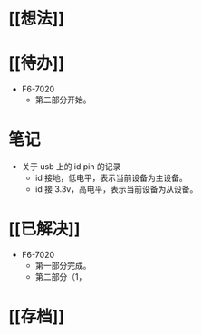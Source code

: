 # [[想法]]

# [[待办]]
- F6-7020
	- 第二部分开始。
# 笔记
- 关于 usb 上的 id pin 的记录
	- id 接地，低电平，表示当前设备为主设备。
	- id 接 3.3v，高电平，表示当前设备为从设备。
# [[已解决]]
- F6-7020
	- 第一部分完成。
	- 第二部分（1，
# [[存档]] 